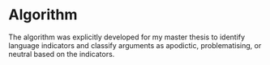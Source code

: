 # Algorithm

The algorithm was explicitly developed for my master thesis to identify language indicators and classify arguments as apodictic, problematising, or neutral based on the indicators.
